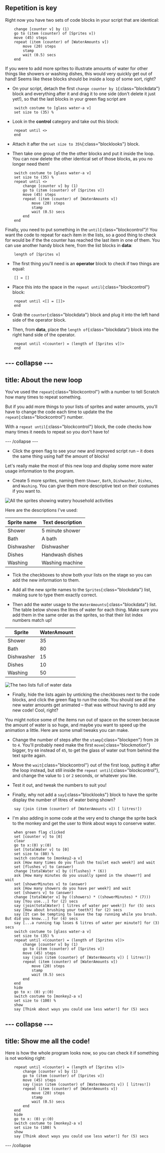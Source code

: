 ## Repetition is key

Right now you have two sets of code blocks in your script that are identical:

```blocks
    change [counter v] by (1)
    go to (item (counter) of [Sprites v])
    move (45) steps
    repeat (item (counter) of [WaterAmounts v])
        move (20) steps
        stamp
        wait (0.5) secs
    end
```

If you were to add more sprites to illustrate amounts of water for other things like showers or washing dishes, this would very quickly get out of hand! Seems like these blocks should be inside a loop of some sort, right?

+ On your script, detach the first `change counter by 1`{:class="blockdata"} block and everything after it and drag it to one side (don't delete it just yet!), so that the last blocks in your green flag script are

```blocks
    switch costume to [glass water-a v]
    set size to (35) %
```

+ Look in the **control** category and take out this block:

```blocks
    repeat until <>
    end
```

+ Attach it after the `set size to 35%`{:class="blocklooks"} block.

+ Then take one group of the the other blocks and put it inside the loop. You can now delete the other identical set of those blocks, as you no longer need them!

```blocks
    switch costume to [glass water-a v]
    set size to (35) %
    repeat until <>
        change [counter v] by (1)
        go to (item (counter) of [Sprites v])
        move (45) steps
        repeat (item (counter) of [WaterAmounts v])
            move (20) steps
            stamp
            wait (0.5) secs
        end
    end
```

Finally, you need to put something in the `until`{:class="blockcontrol"}! You want the code to repeat for each item in the lists, so a good thing to check for would be if the the counter has reached the last item in one of them. You can use another handy block here, from the list blocks in **data**:

```blocks
    length of [Sprites v]
```

+ The first thing you'll need is an **operator** block to check if two things are equal:

```blocks
    [] = []
```

+ Place this into the space in the `repeat until`{:class="blockcontrol"} block:

```blocks
    repeat until <[] = []]>
    end
```

+ Grab the `counter`{:class="blockdata"} block and plug it into the left hand side of the operator block.

+ Then, from **data**, place the `length of`{:class="blockdata"} block into the right hand side of the operator.

```blocks
    repeat until <(counter) = (length of [Sprites v])>
    end
```

--- collapse ---
---
title: About the new loop
---

You've used the `repeat`{:class="blockcontrol"} with a number to tell Scratch how many times to repeat something. 

But if you add more things to your lists of sprites and water amounts, you'll have to change the code each time to update the the `repeat`{:class="blockcontrol"} number. 

With a `repeat until`{:class="blockcontrol"} block, the code checks how many times it needs to repeat so you don't have to!

--- /collapse ---

+ Click the green flag to see your new and improved script run – it does the same thing using half the amount of blocks!

Let's really make the most of this new loop and display some more water usage information to the program.

+ Create 5 more sprites, naming them `Shower`, `Bath`, `Dishwasher`, `Dishes`, and `Washing`. You can give them more descriptive text on their costumes if you want to.

![All the sprites showing watery household activities](images/finalSprites.png)

Here are the descriptions I've used:

| Sprite name | Text description | 
|-----|-------|
| Shower | 5 minute shower |
| Bath | A bath |
| Dishwasher | Dishwasher |
| Dishes | Handwash dishes|
| Washing | Washing machine |

+ Tick the checkboxes to show both your lists on the stage so you can add the new information to them.

+ Add all the new sprite names to the `Sprites`{:class="blockdata"} list, making sure to type them exactly correct.

+ Then add the water usage to the `WaterAmounts`{:class="blockdata"} list. The table below shows the litres of water for each thing. Make sure you add them in the same order as the sprites, so that their list index numbers match up!

| Sprite | WaterAmount | 
|-----|-------|
| Shower | 35 |
| Bath | 80 |
| Dishwasher | 15 |
| Dishes | 10|
| Washing | 50 |

![The two lists full of water data](images/finalDataLists.png)

+ Finally, hide the lists again by unticking the checkboxes next to the code blocks, and click the green flag to run the code. You should see all the new water amounts get animated – that was without having to add any new code! Cool, right?

You might notice some of the items run out of space on the screen because the amount of water is so huge, and maybe you want to speed up the animation a little. Here are some small tweaks you can make.

+ Change the number of steps after the `stamp`{:class="blockpen"} from `20` to `4`. You'll probably need make the first `move`{:class="blockmotion"} bigger, try `60` instead of `45`, to get the glass of water out from behind the text sprite again.

+ Move the `wait`{:class="blockcontrol"} out of the first loop, putting it after the loop instead, but still inside the `repeat until`{:class="blockcontrol"}, and change the value to `1` or `2` seconds, or whatever you like.

+ Test it out, and tweak the numbers to suit you!

+ Finally, why not add a `say`{:class="blocklooks"} block to have the sprite display the number of litres of water being shown? 

```blocks
    say (join (item (counter) of [WaterAmounts v]) [ litres!])
```

+ I'm also adding in some code at the very end to change the sprite back to the monkey and get the user to think about ways to conserve water.

```blocks
    when green flag clicked
    set [counter v] to [0]
    clear
    go to x:(0) y:(0)
    set [totalWater v] to [0]
    set size to (80) %
    switch costume to [monkey2-a v]
    ask [How many times do you flush the toilet each week?] and wait
    set [flushes v] to (answer)
    change [totalWater v] by ((flushes) * (6))
    ask [How many minutes do you usually spend in the shower?] and wait
    set [showerMinutes v] to (answer)
    ask [How many showers do you have per week?] and wait
    set [showers v] to (answer)
    change [totalWater v] by ((showers) * ((showerMinutes) * (7)))
    say [You use...] for (2) secs
    say (join(totalWater) [ litres of water per week!]) for (5) secs
    say [How about brushing your teeth?] for (2) secs
    say [It can be tempting to leave the tap running while you brush. But did you know...] for (4) secs
    say [...a running tap loses 6 litres of water per minute?] for (3) secs
    switch costume to [glass water-a v]
    set size to (35) %
    repeat until <(counter) = (length of [Sprites v])>
        change [counter v] by (1)
        go to (item (counter) of [Sprites v])
        move (45) steps
        say (join (item (counter) of [WaterAmounts v]) [ litres!])
        repeat (item (counter) of [WaterAmounts v])
            move (20) steps
            stamp
            wait (0.5) secs
        end
    end
    hide
    go to x: (0) y:(0)
    switch costume to [monkey2-a v]
    set size to (100) %
    show
    say [Think about ways you could use less water!] for (5) secs
```

--- collapse ---
---
title: Show me all the code!
---

Here is how the whole program looks now, so you can check it if something is not working right:

```blocks
    repeat until <(counter) = (length of [Sprites v])>
        change [counter v] by (1)
        go to (item (counter) of [Sprites v])
        move (45) steps
        say (join (item (counter) of [WaterAmounts v]) [ litres!])
        repeat (item (counter) of [WaterAmounts v])
            move (20) steps
            stamp
            wait (0.5) secs
        end
    end
    hide
    go to x: (0) y:(0)
    switch costume to [monkey2-a v]
    set size to (100) %
    show
    say [Think about ways you could use less water!] for (5) secs
```

--- /collapse


